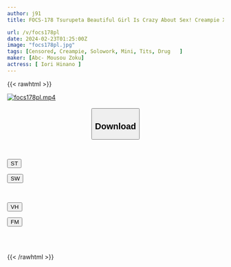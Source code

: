 ```yaml
---
author: j91
title: FOCS-178 Tsurupeta Beautiful Girl Is Crazy About Sex! Creampie X Cum Swallowing Training Hinano Iori Falls For The Aphrodisiac Of A Single Creepy Old Man In The Neighborhood

url: /v/focs178pl
date: 2024-02-23T01:25:00Z
image: "focs178pl.jpg"
tags: [Censored, Creampie, Solowork, Mini, Tits, Drug	]
maker: [Abc- Mousou Zoku]
actress: [ Iori Hinano ]
---
```



{{< rawhtml >}}

<div class="video" data-videoid="RLxlRWYVkWTXMl">
    <a href="javascript:;">
        <img src="/v/focs178pl/focs178pl.jpg" width="WIDTH" height="HEIGHT" alt="focs178pl.mp4" loading="lazy">
    </a>
</div>

<script type="text/javascript" src="https://j91.asia/asset/on-demand-st.js"></script>

<br>
  <link rel="stylesheet" href="https://j91.asia/asset/bs5.css">
  
  <center>
  <button class="btn btn-primary" type="button" data-bs-toggle="collapse" data-bs-target=".multi-collapse" aria-expanded="false" aria-controls="multiCollapseExample1 multiCollapseExample2"><h2>Download</h2></button></center>
</p>
<div class="row">
  <div class="col">
    <div class="collapse multi-collapse" id="multiCollapseExample1">
      <div class="card card-body">
	      	      <br>
<div class="buttons">  
<p><a href="https://streamtape.to/v/RLxlRWYVkWTXMl" target="_blank"><button class="btn-hover color-3"><i class="fa fa-download"></i> ST</button></a></p>
<p><a href="https://cdnwish.com/thqyoyxb0psf" target="_blank"><button class="btn-hover color-2"><i class="fa fa-download"></i> SW</button></a></p></div>
    </div>
  </div>
</div>
  <div class="col">
    <div class="collapse multi-collapse" id="multiCollapseExample2">
      <div class="card card-body">
	      <br>
<div class="buttons">
<p><a href="https://vidhidepro.com/f/y75k1ncprwcp"><button class="btn-hover color-9"><i class="fa fa-download"></i> VH</button></a></p>
<p><a href="https://filemoon.sx/d/c2rqfrctyrhh"><button class="btn-hover color-8"><i class="fa fa-download"></i> FM</button></a></p></div>
<br><br>
      </div>
    </div>
  </div>
</div>

{{< /rawhtml >}}